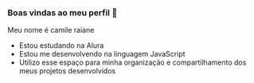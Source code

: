 ### Boas vindas ao meu perfil 💚

Meu nome é camile raiane

- Estou estudando na Alura
- Estou me desenvolvendo na linguagem JavaScript
- Utilizo esse espaço para minha organização e compartilhamento dos meus projetos desenvolvidos

